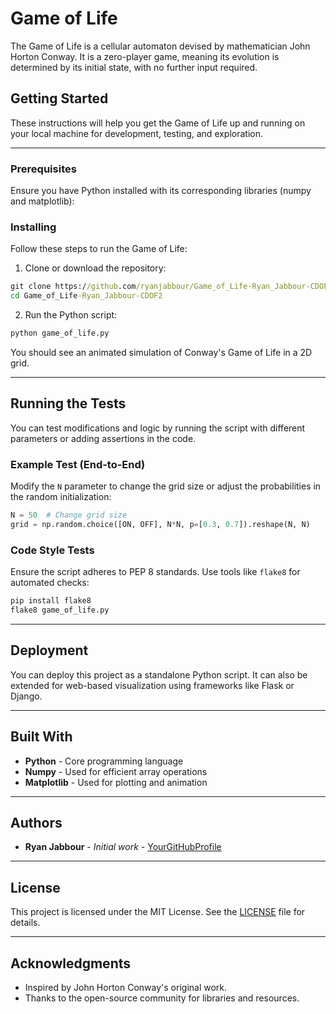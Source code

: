 # Game of Life

The Game of Life is a cellular automaton devised by mathematician John Horton Conway. It is a zero-player game, meaning its evolution is determined by its initial state, with no further input required.

## Getting Started

These instructions will help you get the Game of Life up and running on your local machine for development, testing, and exploration.

---

### Prerequisites

Ensure you have Python installed with its corresponding libraries (numpy and matplotlib):

### Installing

Follow these steps to run the Game of Life:

1. Clone or download the repository:

```cmd
git clone https://github.com/ryanjabbour/Game_of_Life-Ryan_Jabbour-CDOF2.git
cd Game_of_Life-Ryan_Jabbour-CDOF2
```

2. Run the Python script:

```cmd
python game_of_life.py
```

You should see an animated simulation of Conway's Game of Life in a 2D grid.

---

## Running the Tests

You can test modifications and logic by running the script with different parameters or adding assertions in the code.

### Example Test (End-to-End)

Modify the `N` parameter to change the grid size or adjust the probabilities in the random initialization:

```python
N = 50  # Change grid size
grid = np.random.choice([ON, OFF], N*N, p=[0.3, 0.7]).reshape(N, N)
```

### Code Style Tests

Ensure the script adheres to PEP 8 standards. Use tools like `flake8` for automated checks:

```cmd
pip install flake8
flake8 game_of_life.py
```

---

## Deployment

You can deploy this project as a standalone Python script. It can also be extended for web-based visualization using frameworks like Flask or Django.

---

## Built With

- **Python** - Core programming language
- **Numpy** - Used for efficient array operations
- **Matplotlib** - Used for plotting and animation

---

## Authors

- **Ryan Jabbour** - *Initial work* - [YourGitHubProfile](https://github.com/ryanjabbour)

---

## License

This project is licensed under the MIT License. See the [LICENSE](LICENSE.md) file for details.

---

## Acknowledgments

- Inspired by John Horton Conway's original work.
- Thanks to the open-source community for libraries and resources.
